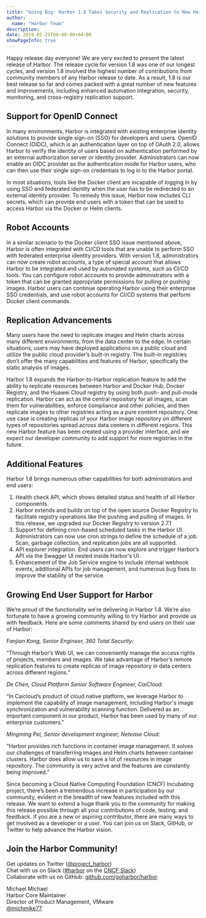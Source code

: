 ```yaml
---
title: "Going Big: Harbor 1.8 Takes Security and Replication to New Heights"
author:
  name: "Harbor Team"
description:
date: 2019-05-21T06:00:00+04:00
showPageInfo: true
---
```


Happy release day everyone! We are very excited to present the latest release of Harbor. The release cycle for version 1.8 was one of our longest cycles, and version 1.8 involved the highest number of contributions from community members of any Harbor release to date. As a result, 1.8 is our best release so far and comes packed with a great number of new features and improvements, including enhanced automation integration, security, monitoring, and cross-registry replication support.

## Support for OpenID Connect

In many environments, Harbor is integrated with existing enterprise identity solutions to provide single sign-on (SSO) for developers and users. OpenID Connect (OIDC), which is an authentication layer on top of OAuth 2.0, allows Harbor to verify the identity of users based on authentication performed by an external authorization server or identity provider. Administrators can now enable an OIDC provider as the authentication mode for Harbor users, who can then use their single sign-on credentials to log in to the Harbor portal.

In most situations, tools like the Docker client are incapable of logging in by using SSO and federated identity when the user has to be redirected to an external identity provider. To remedy this issue, Harbor now includes CLI secrets, which can provide end users with a token that can be used to access Harbor via the Docker or Helm clients.

## Robot Accounts

In a similar scenario to the Docker client SSO issue mentioned above, Harbor is often integrated with CI/CD tools that are unable to perform SSO with federated enterprise identity providers. With version 1.8, administrators can now create robot accounts, a type of special account that allows Harbor to be integrated and used by automated systems, such as CI/CD tools. You can configure robot accounts to provide administrators with a token that can be granted appropriate permissions for pulling or pushing images. Harbor users can continue operating Harbor using their enterprise SSO credentials, and use robot accounts for CI/CD systems that perform Docker client commands.

## Replication Advancements

Many users have the need to replicate images and Helm charts across many different environments, from the data center to the edge. In certain situations, users may have deployed applications on a public cloud and utilize the public cloud provider’s built-in registry. The built-in registries don’t offer the many capabilities and features of Harbor, specifically the static analysis of images.

Harbor 1.8 expands the Harbor-to-Harbor replication feature to add the ability to replicate resources between Harbor and Docker Hub, Docker Registry, and the Huawei Cloud registry by using both push- and pull-mode replication. Harbor can act as the central repository for all images, scan them for vulnerabilities, enforce compliance and other policies, and then replicate images to other registries acting as a pure content repository. One use case is creating replicas of your Harbor image repository on different types of repositories spread across data centers in different regions. This new Harbor feature has been created using a provider interface, and we expect our developer community to add support for more registries in the future.

## Additional Features

Harbor 1.8 brings numerous other capabilities for both administrators and end users:    
1.	Health check API, which shows detailed status and health of all Harbor components.    
2.	Harbor extends and builds on top of the open source Docker Registry to facilitate registry operations like the pushing and pulling of images. In this release, we upgraded our Docker Registry to version 2.7.1    
3.	Support for defining cron-based scheduled tasks in the Harbor UI. Administrators can now use cron strings to define the schedule of a job. Scan, garbage collection, and replication jobs are all supported.    
4.	API explorer integration. End users can now explore and trigger Harbor’s API via the Swagger UI nested inside Harbor’s UI.    
5.	Enhancement of the Job Service engine to include internal webhook events, additional APIs for job management, and numerous bug fixes to improve the stability of the service.    

## Growing End User Support for Harbor

We’re proud of the functionality we’re delivering in Harbor 1.8. We’re also fortunate to have a growing community willing to try Harbor and provide us with feedback. Here are some comments shared by end users on their use of Harbor:

_Fanjian Kong, Senior Engineer, 360 Total Security:_

“Through Harbor’s Web UI, we can conveniently manage the access rights of projects, members and images. We take advantage of Harbor’s remote replication features to create replicas of image repository in data centers across different regions.”


_De Chen, Cloud Platform Senior Software Engineer, CaiCloud:_

“In Caicloud’s product of cloud native platform, we leverage Harbor to implement the capability of image management, including Harbor's image synchronization and vulnerability scanning function. Delivered as an important component in our product, Harbor has been used by many of our enterprise customers.”


_Mingming Pei, Senior development engineer, Netease Cloud:_

“Harbor provides rich functions in container image management. It solves our challenges of transferring images and Helm charts between container clusters. Harbor does allow us to save a lot of resources in image repository. The community is very active and the features are constantly being improved.”

Since becoming a Cloud Native Computing Foundation (CNCF) Incubating project, there’s been a tremendous increase in participation by our community, evident in the breadth of new features included with this release. We want to extend a huge thank you to the community for making this release possible through all your contributions of code, testing, and feedback. If you are a new or aspiring contributor, there are many ways to get involved as a developer or a user. You can join us on Slack, GitHub, or Twitter to help advance the Harbor vision.

## Join the Harbor Community!

Get updates on Twitter ([@project_harbor](https://twitter.com/project_harbor))  
Chat with us on Slack ([#harbor](https://cloud-native.slack.com/messages/harbor) on the [CNCF Slack](https://slack.cncf.io/))  
Collaborate with us on GitHub: [github.com/goharbor/harbor](https://github.com/goharbor/harbor)

Michael Michael  
Harbor Core Maintainer  
Director of Product Management, VMware  
[@michmike77](https://twitter.com/michmike77)
